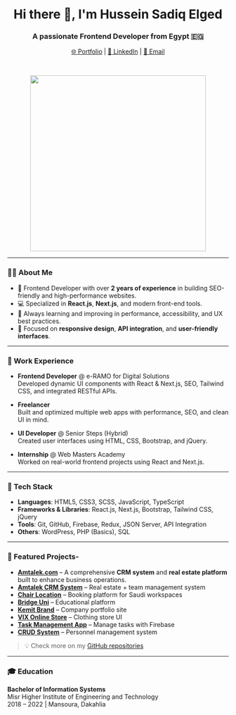 <h1 align="center">Hi there 👋, I'm Hussein Sadiq Elged</h1>
<h3 align="center">A passionate Frontend Developer from Egypt 🇪🇬</h3>

<p align="center">
  <a href="https://elged194.github.io/Portfolio-HusseinSadiqElged/" target="_blank">🌐 Portfolio</a> |
  <a href="https://www.linkedin.com/in/hussein-sadiq-elged/" target="_blank">💼 LinkedIn</a> |
  <a href="mailto:elged194@gmail.com">📧 Email</a>
</p>

<br/>
<p align="center">
  <!-- Tech Logos -->
  <img src="https://skillicons.dev/icons?i=html,css,scss,js,ts,react,nextjs,tailwind,bootstrap,jquery,redux,firebase,git,github" width="400"/>
</p>

---

### 👨‍💻 About Me

- 🧠 Frontend Developer with over **2 years of experience** in building SEO-friendly and high-performance websites.
- 💻 Specialized in **React.js**, **Next.js**, and modern front-end tools.
- 🌱 Always learning and improving in performance, accessibility, and UX best practices.
- 🚀 Focused on **responsive design**, **API integration**, and **user-friendly interfaces**.

---

### 💼 Work Experience

- **Frontend Developer** @ e-RAMO for Digital Solutions  
  Developed dynamic UI components with React & Next.js, SEO, Tailwind CSS, and integrated RESTful APIs.

- **Freelancer**  
  Built and optimized multiple web apps with performance, SEO, and clean UI in mind.

- **UI Developer** @ Senior Steps (Hybrid)  
  Created user interfaces using HTML, CSS, Bootstrap, and jQuery.

- **Internship** @ Web Masters Academy  
  Worked on real-world frontend projects using React and Next.js.

---

### 🧰 Tech Stack

- **Languages**: HTML5, CSS3, SCSS, JavaScript, TypeScript  
- **Frameworks & Libraries**: React.js, Next.js, Bootstrap, Tailwind CSS, jQuery  
- **Tools**: Git, GitHub, Firebase, Redux, JSON Server, API Integration  
- **Others**: WordPress, PHP (Basics), SQL

---

### 🚀 Featured Projects- 
- [**Amtalek.com**](https://www.amtalek.com/en) – A comprehensive **CRM system** and **real estate platform** built to enhance business operations.  
- [**Amtalek CRM System**](https://www.amtalek.com/en) – Real estate + team management system
- [**Chair Location**](https://www.chairlocation.com/en) – Booking platform for Saudi workspaces   
- [**Bridge Uni**](https://uni-bridge.vercel.app/study-abroad) – Educational platform  
- [**Kemit Brand**](https://kemitbrand-sage.vercel.app/) – Company portfolio site  
- [**VIX Online Store**](https://elged194.github.io/VIX-Online-Store/) – Clothing store UI  
- [**Task Management App**](https://new-project-level2.web.app/) – Manage tasks with Firebase  
- [**CRUD System**](https://elged194.github.io/New-CRUD-SYSTEM/) – Personnel management system  

> 💡 Check more on my [GitHub repositories](https://github.com/elged194?tab=repositories)

---

### 🎓 Education

**Bachelor of Information Systems**  
Misr Higher Institute of Engineering and Technology  
2018 – 2022 | Mansoura, Dakahlia


